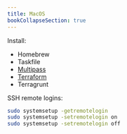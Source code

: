 ```yaml
---
title: MacOS
bookCollapseSection: true
---
```


Install:

- Homebrew
- Taskfile
- [Multipass](https://multipass.run/install)
- [Terraform](https://developer.hashicorp.com/terraform/install)
- Terragrunt

SSH remote logins:

```sh
sudo systemsetup -getremotelogin
sudo systemsetup -setremotelogin on
sudo systemsetup -setremotelogin off
```